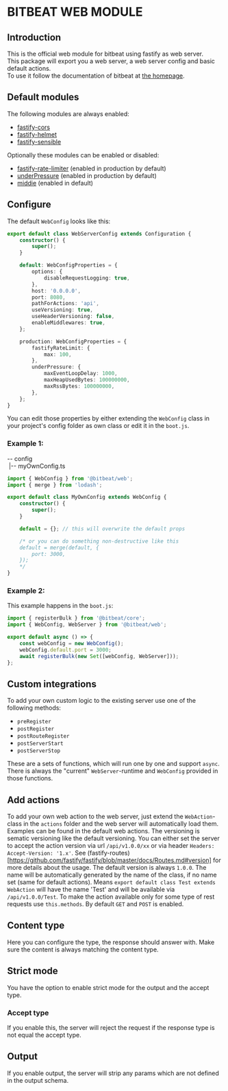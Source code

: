 # BITBEAT WEB MODULE

## Introduction

This is the official web module for bitbeat using fastify as web server.<br>
This package will export you a web server, a web server config and basic default actions.<br>
To use it follow the documentation of bitbeat at [the homepage](https://bitbeat.projects.oliverfreudrich.com/#/?id=add-existing-module-extend-core).

## Default modules

The following modules are always enabled:

-   [fastify-cors](https://github.com/fastify/fastify-cors)
-   [fastify-helmet](https://github.com/fastify/fastify-helmet)
-   [fastify-sensible](https://github.com/fastify/fastify-sensible)

Optionally these modules can be enabled or disabled:

-   [fastify-rate-limiter](https://github.com/fastify/fastify-rate-limit) (enabled in production by default)
-   [underPressure](https://github.com/fastify/under-pressure) (enabled in production by default)
-   [middie](https://github.com/fastify/middie) (enabled in default)

## Configure

The default `WebConfig` looks like this:

```typescript
export default class WebServerConfig extends Configuration {
    constructor() {
        super();
    }

    default: WebConfigProperties = {
        options: {
            disableRequestLogging: true,
        },
        host: '0.0.0.0',
        port: 8080,
        pathForActions: 'api',
        useVersioning: true,
        useHeaderVersioning: false,
        enableMiddlewares: true,
    };

    production: WebConfigProperties = {
        fastifyRateLimit: {
            max: 100,
        },
        underPressure: {
            maxEventLoopDelay: 1000,
            maxHeapUsedBytes: 100000000,
            maxRssBytes: 100000000,
        },
    };
}
```

You can edit those properties by either extending the `WebConfig` class in your project's config folder as own class or edit it in the `boot.js`.

### Example 1:

-- config<br>
&nbsp;|-- myOwnConfig.ts

```typescript
import { WebConfig } from '@bitbeat/web';
import { merge } from 'lodash';

export default class MyOwnConfig extends WebConfig {
    constructor() {
        super();
    }

    default = {}; // this will overwrite the default props

    /* or you can do something non-destructive like this
    default = merge(default, {
        port: 3000,
    });
    */
}
```

### Example 2:

This example happens in the `boot.js`:

```typescript
import { registerBulk } from '@bitbeat/core';
import { WebConfig, WebServer } from '@bitbeat/web';

export default async () => {
    const webConfig = new WebConfig();
    webConfig.default.port = 3000;
    await registerBulk(new Set([webConfig, WebServer]));
};
```

## Custom integrations

To add your own custom logic to the existing server use one of the following methods:

-   `preRegister`
-   `postRegister`
-   `postRouteRegister`
-   `postServerStart`
-   `postServerStop`

These are a sets of functions, which will run one by one and support `async`. There is always the "current" `WebServer`-runtime and `WebConfig` provided in those functions.

## Add actions

To add your own web action to the web server, just extend the `WebAction`-class in the `actions` folder and the web server will automatically load them. Examples can be found in the default web actions.
The versioning is sematic versioning like the default versioning. You can either set the server to accept the action version via url `/api/v1.0.0/xx` or via header `Headers: Accept-Version: '1.x'`. See (fastify-routes)[https://github.com/fastify/fastify/blob/master/docs/Routes.md#version] for more details about the usage. The default version is always `1.0.0`.
The name will be automatically generated by the name of the class, if no name set (same for default actions). Means `export default class Test extends WebAction` will have the name 'Test' and will be available via `/api/v1.0.0/Test`.
To make the action available only for some type of rest requests use `this.methods`. By default `GET` and `POST` is enabled.

## Content type

Here you can configure the type, the response should answer with. Make sure the content is always matching the content type.

## Strict mode

You have the option to enable strict mode for the output and the accept type.

### Accept type

If you enable this, the server will reject the request if the response type is not equal the accept type.

## Output

If you enable output, the server will strip any params which are not defined in the output schema.
